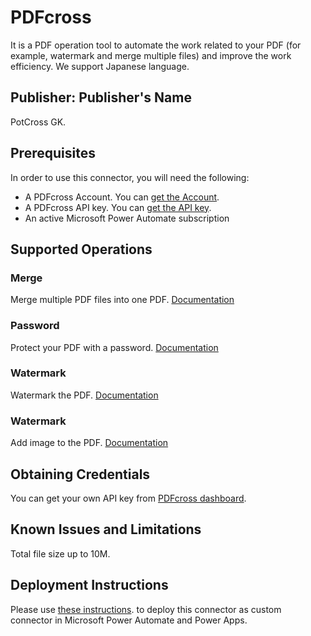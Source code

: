 # PDFcross
It is a PDF operation tool to automate the work related to your PDF (for example, watermark and merge multiple files) and improve the work efficiency.
We support Japanese language.

## Publisher: Publisher's Name
PotCross GK.

## Prerequisites
In order to use this connector, you will need the following:
- A PDFcross Account. You can [get the Account](https://pdfcross.com/).
- A PDFcross API key. You can [get the API key](https://pdfcross.com/).
- An active Microsoft Power Automate subscription

## Supported Operations

### Merge
Merge multiple PDF files into one PDF. [Documentation](https://pdfcross.com/en/docs/power-automate/merge-documents)

### Password
Protect your PDF with a password. [Documentation](https://pdfcross.com/en/docs/power-automate/add-password)

### Watermark
Watermark the PDF. [Documentation](https://pdfcross.com/en/docs/power-automate/add-watermark)

### Watermark
Add image to the PDF. [Documentation](https://pdfcross.com/en/docs/power-automate/add-image)

## Obtaining Credentials
You can get your own API key from [PDFcross dashboard](https://dashboard.pdfcross.com/).

## Known Issues and Limitations
Total file size up to 10M.

## Deployment Instructions
Please use [these instructions](https://docs.microsoft.com/en-us/connectors/custom-connectors/paconn-cli). to deploy this connector as custom connector in Microsoft Power Automate and Power Apps.
